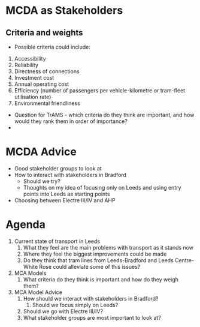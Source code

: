 # MCDA as Stakeholders
## Criteria and weights
- Possible criteria could include:
1. Accessibility
2. Reliability
3. Directness of connections
4. Investment cost
5. Annual operating cost
6. Efficiency (number of passengers per vehicle-kilometre or tram-fleet utilisation rate)
7. Environmental friendliness
- Question for TrAMS - which criteria do they think are important, and how would they rank them in order of importance?
- 
# MCDA Advice
- Good stakeholder groups to look at
- How to interact with stakeholders in Bradford
	- Should we try?
	- Thoughts on my idea of focusing only on Leeds and using entry points into Leeds as starting points
- Choosing between Electre III/IV and AHP
# Agenda
1. Current state of transport in Leeds
	1. What they feel are the main problems with transport as it stands now
	2. Where they feel the biggest improvements could be made
	3. Do they think that tram lines from Leeds-Bradford and Leeds Centre-White Rose could alleviate some of this issues?
2. MCA Models
	1. What criteria do they think is important and how do they weigh them?
3. MCA Model Advice
	1. How should we interact with stakeholders in Bradford?
		1. Should we focus simply on Leeds?
	2. Should we go with Electre III/IV?
	3. What stakeholder groups are most important to look at?
